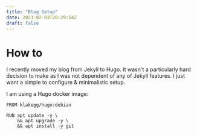 ```yaml
---
title: "Blog Setup"
date: 2023-02-03T20:29:54Z
draft: false
---
```


# How to

I recently moved my blog from Jekyll to Hugo. It wasn't a particularly hard decision to make as I was not dependent of any of Jekyll features.
I just want a simple to configure & minimalistic setup.

I am using a Hugo docker image:
```
FROM klakegg/hugo:debian

RUN apt update -y \
    && apt upgrade -y \
    && apt install -y git
```
